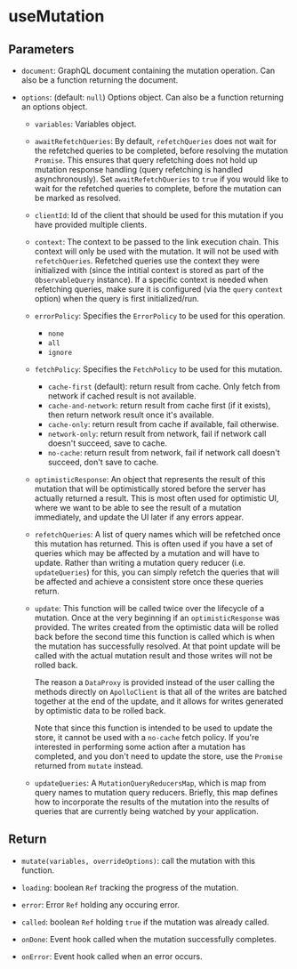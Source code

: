 # useMutation

## Parameters

- `document`: GraphQL document containing the mutation operation. Can also be a function returning the document.

- `options`: (default: `null`)  Options object. Can also be a function returning an options object.

  - `variables`: Variables object.

  - `awaitRefetchQueries`: By default, `refetchQueries` does not wait for the refetched queries to be completed, before resolving the mutation `Promise`. This ensures that query refetching does not hold up mutation response handling (query refetching is handled asynchronously). Set `awaitRefetchQueries` to `true` if you would like to wait for the refetched queries to complete, before the mutation can be marked as resolved.

  - `clientId`: Id of the client that should be used for this mutation if you have provided multiple clients.

  - `context`: The context to be passed to the link execution chain. This context will only be used with the mutation. It will not be used with `refetchQueries`. Refetched queries use the context they were initialized with (since the intitial context is stored as part of the `ObservableQuery` instance). If a specific context is needed when refetching queries, make sure it is configured (via the `query` `context` option) when the query is first initialized/run.

  - `errorPolicy`: Specifies the `ErrorPolicy` to be used for this operation.
    - `none`
    - `all`
    - `ignore`

  - `fetchPolicy`: Specifies the `FetchPolicy` to be used for this mutation.
    - `cache-first` (default): return result from cache. Only fetch from network if cached result is not available.
    - `cache-and-network`: return result from cache first (if it exists), then return network result once it's available.
    - `cache-only`: return result from cache if available, fail otherwise.
    - `network-only`: return result from network, fail if network call doesn't succeed, save to cache.
    - `no-cache`: return result from network, fail if network call doesn't succeed, don't save to cache.

  - `optimisticResponse`: An object that represents the result of this mutation that will be optimistically stored before the server has actually returned a result. This is most often used for optimistic UI, where we want to be able to see the result of a mutation immediately, and update the UI later if any errors appear.

  - `refetchQueries`: A list of query names which will be refetched once this mutation has returned. This is often used if you have a set of queries which may be affected by a mutation and will have to update. Rather than writing a mutation query reducer (i.e. `updateQueries`) for this, you can simply refetch the queries that will be affected and achieve a consistent store once these queries return.

  - `update`: This function will be called twice over the lifecycle of a mutation. Once at the very beginning if an `optimisticResponse` was provided. The writes created from the optimistic data will be rolled back before the second time this function is called which is when the mutation has successfully resolved. At that point update will be called with the actual mutation result and those writes will not be rolled back.

    The reason a `DataProxy` is provided instead of the user calling the methods directly on `ApolloClient` is that all of the writes are batched together at the end of the update, and it allows for writes generated by optimistic data to be rolled back.

    Note that since this function is intended to be used to update the store, it cannot be used with a `no-cache` fetch policy. If you're interested in performing some action after a mutation has completed, and you don't need to update the store, use the `Promise` returned from `mutate` instead.

  - `updateQueries`: A `MutationQueryReducersMap`, which is map from query names to mutation query reducers. Briefly, this map defines how to incorporate the results of the mutation into the results of queries that are currently being watched by your application.

## Return

- `mutate(variables, overrideOptions)`: call the mutation with this function.

- `loading`: boolean `Ref` tracking the progress of the mutation.

- `error`: Error `Ref` holding any occuring error.

- `called`: boolean `Ref` holding `true` if the mutation was already called.

- `onDone`: Event hook called when the mutation successfully completes.

- `onError`: Event hook called when an error occurs.
